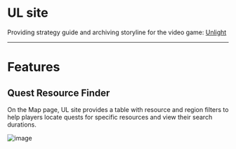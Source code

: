 # UL site
Providing strategy guide and archiving storyline for the video game: [Unlight](https://store.steampowered.com/app/3247080?snr=5000_5100__)

---

# Features
## Quest Resource Finder
On the Map page, UL site provides a table with resource and region filters to help players locate quests for specific resources and view their search durations.

![image](https://github.com/KerstinHung/UL_site/Document/image/questtable.png)